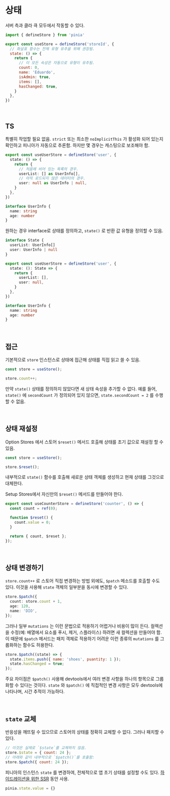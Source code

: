 # 상태

서버 측과 클라 큭 모두에서 작동할 수 있다.

```js
import { defineStore } from 'pinia'

export const useStore = defineStore('storeId', {
  // 화살표 함수는 전체 유형 유추을 위해 권장됨. 
  state: () => {
    return {
      // 이 모든 속성은 자동으로 유형이 유추됨.
      count: 0,
      name: 'Eduardo',
      isAdmin: true,
      items: [],
      hasChanged: true,
    }
  },
})
```

<br/>

## TS

특별히 작업할 필요 없음. `strict` 또는 최소한 `noImplicitThis` 가 활성화 되어 있는지 확인하고 피니아가 자동으로 추론함. 하지만 몇 경우는 캐스팅으로 보조해야 함.

```ts
export const useUserStore = defineStore('user', {
  state: () => {
    return {
      // 처음에 비어 있는 목록의 경우.
      userList: [] as UserInfo[],
      // 아직 로드되지 않은 데이터의 경우.
      user: null as UserInfo | null,
    }
  },
})

interface UserInfo {
  name: string
  age: number
}
```

원하는 경우 interface로 상태를 정의하고, `state()` 로 반환 값 유형을 정의할 수 있음.

```ts
interface State {
  userList: UserInfo[]
  user: UserInfo | null
}

export const useUserStore = defineStore('user', {
  state: (): State => {
    return {
      userList: [],
      user: null,
    }
  },
})

interface UserInfo {
  name: string
  age: number
}
```

<br/>

## 접근

기본적으로 `store` 인스턴스로 상태에 접근해 상태를 직접 읽고 쓸 수 있음.

```js
const store = useStore();

store.count++;
```

만약 `state()` 상태를 정의하지 않았다면 새 상태 속성을 추가할 수 없다. 예를 들어, `state()` 에 `secondCount` 가 정의되어 있지 않으면, `state.secondCount = 2` 를 수행할 수 없음.

<br/>

## 상태 재설정

Option Stores 에서 스토어 `$reset()` 메서드 호출해 상태를 초기 값으로 재설정 할 수 있음.

```js
const store = useStore();

store.$reset();
```

내부적으로 `state()` 함수를 호출해 새로운 상태 객체를 생성하고 현재 상태를 그것으로 대체한다.

Setup Stores에서 자신만의 `$reset()` 메서드를 만들어야 한다.

```ts
export const useCounterStore = defineStore('counter', () => {
  const count = ref(0);

  function $reset() {
    count.value = 0;
  }

  return { count, $reset };
});
```

<br/>

## 상태 변경하기

`store.count++` 로 스토어 직접 변경하는 방법 외에도, `$patch` 메소드를 호출할 수도 있다. 이것을 사용해 `state` 객체의 일부분을 동시에 변경할 수 있다.

```ts
store.$patch({
  count: store.count + 1,
  age: 120,
  name: 'DIO',
});
```

그러나 일부 `mutations` 는 이런 문법으로 적용하기 어렵거나 비용이 많이 든다. 컬렉션을 수정(예: 배열에서 요소를 푸시, 제거, 스플라이스) 하려면 새 컬렉션을 만들어야 함. 이 때문에 `$patch` 메서드는 패치 객체로 적용하기 어려운 이런 종류의 `mutations` 를 그룹화하는 함수도 허용한다.

```js
store.$patch((state) => {
  state.items.push({ name: 'shoes', puantity: 1 });
  state.hasChanged = true;
});
```

주요 차이점은 `$patch()` 사용해 devtools에서 여러 변경 사항을 하나의 항목으로 그룹화할 수 있다는 것이다. `state` 와 `$patch()` 에 직접적인 변경 사항은 모두 devtools에 나타나며, 시간 추적이 가능하다.

<br/>

## `state` 교체

반응성을 깨뜨릴 수 있으므로 스토어의 상태를 정확히 교체할 수 없다. 그러나 패치할 수 있다.

```javascript
// 이것은 실제로 `$state`를 교체하지 않음.
store.$state = { count: 24 };
// 아래와 같이 내부적으로 `$patch()`를 호출함:
store.$patch({ count: 24 });
```

피니아의 인스턴스 `state` 를 변경하여, 전체적으로 앱 초기 상태를 설정할 수도 있다. [하이드레이션을 위한 SSR](https://pinia.vuejs.kr/ssr/#state-hydration) 동안 사용.

```javascript
pinia.state.value = {}
```
